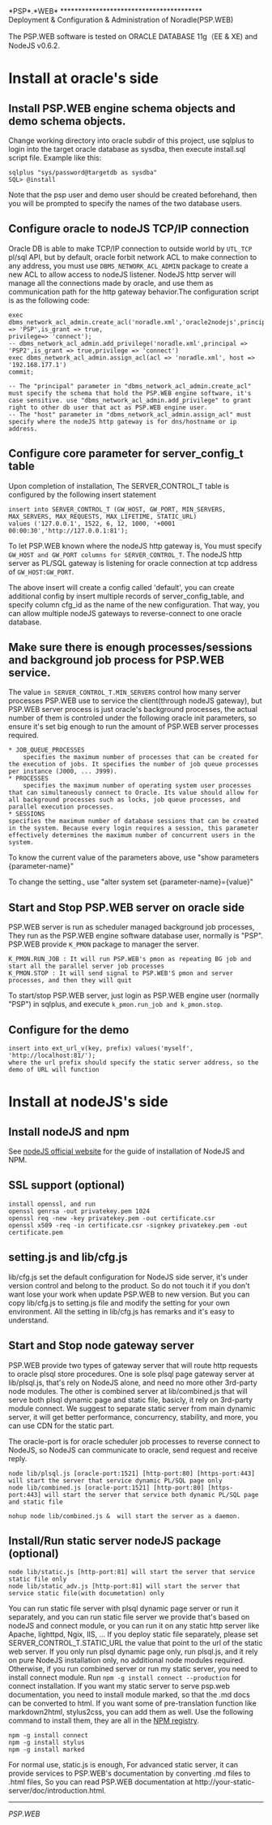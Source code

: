 <link type="text/css" rel="stylesheet" href="doc.css" />
<span class="psp_logo">*PSP*.*WEB*<span>
****************************************

<div id="title"> Deployment & Configuration & Administration of Noradle(PSP.WEB)  </div>

  The PSP.WEB software is tested on ORACLE DATABASE 11g（EE & XE) and NodeJS v0.6.2.

Install at oracle's side
===

## Install PSP.WEB engine schema objects and demo schema objects.

  Change working directory into oracle subdir of this project, use sqlplus to login into the target oracle database as sysdba, then execute install.sql script file. Example like this:

	sqlplus "sys/password@targetdb as sysdba"
	SQL> @install

  Note that the psp user and demo user should be created beforehand, then you will be prompted to specify the names of the two database users.

## Configure oracle to nodeJS TCP/IP connection

  Oracle DB is able to make TCP/IP connection to outside world by `UTL_TCP` pl/sql API, but by default, oracle forbit network ACL to make connection to any address, you must use `DBMS_NETWORK_ACL_ADMIN` package to create a new ACL to allow access to nodeJS listener. NodeJS http server will manage all the connections made by oracle, and use them as communication path for the http gateway behavior.The configuration script is as the following code:

	exec dbms_network_acl_admin.create_acl('noradle.xml','oracle2nodejs',principal => 'PSP',is_grant => true,
	privilege=> 'connect');
	-- dbms_network_acl_admin.add_privilege('noradle.xml',principal => 'PSP2',is_grant => true,privilege => 'connect')
	exec dbms_network_acl_admin.assign_acl(acl => 'noradle.xml', host => '192.168.177.1')
	commit;
	
	-- The "principal" parameter in "dbms_network_acl_admin.create_acl" must specify the schema that hold the PSP.WEB engine software, it's case sensitive. use "dbms_network_acl_admin.add_privilege" to grant right to other db user that act as PSP.WEB engine user.
	-- The "host" parameter in "dbms_network_acl_admin.assign_acl" must specify where the nodeJS http gateway is for dns/hostname or ip address.

## Configure core parameter for **server\_config\_t** table

  Upon completion of installation, The SERVER\_CONTROL\_T table is configured by the following insert statement

	insert into SERVER_CONTROL_T (GW_HOST, GW_PORT, MIN_SERVERS, MAX_SERVERS, MAX_REQUESTS, MAX_LIFETIME, STATIC_URL)
	values ('127.0.0.1', 1522, 6, 12, 1000, '+0001 00:00:30','http://127.0.0.1:81');	

  To let PSP.WEB known where the nodeJS http gateway is, You must specify `GW_HOST and GW_PORT columns for SERVER_CONTROL_T`. The nodeJS http server as PL/SQL gateway is listening for oracle connection at tcp address of `GW_HOST:GW_PORT`.

  The above insert will create a config called 'default', you can create additional config by insert multiple records of server\_config\_table, and specify column cfg\_id as the name of the new configuration. That way, you can allow multiple nodeJS gateways to reverse-connect to one oracle database.


## Make sure there is enough processes/sessions and background job process for PSP.WEB service.

  The value `in SERVER_CONTROL_T.MIN_SERVERS` control how many server processes PSP.WEB use to service the client(through nodeJS gateway), but PSP.WEB server process is just oracle's background processes, the actual number of them is controled under the following oracle init parameters, so ensure it's set big enough to run the amount of PSP.WEB server processes required.

	* JOB_QUEUE_PROCESSES
		specifies the maximum number of processes that can be created for the execution of jobs. It specifies the number of job queue processes per instance (J000, ... J999). 
	* PROCESSES
		specifies the maximum number of operating system user processes that can simultaneously connect to Oracle. Its value should allow for all background processes such as locks, job queue processes, and parallel execution processes.
	* SESSIONS
	specifies the maximum number of database sessions that can be created in the system. Because every login requires a session, this parameter effectively determines the maximum number of concurrent users in the system.

  To know the current value of the parameters above, use "show parameters {parameter-name}"

  To change the setting., use "alter system set {parameter-name}={value}"
	
	

## Start and Stop PSP.WEB server on oracle side

  PSP.WEB server is run as scheduler managed background job processes, They run as the PSP.WEB engine software database user, normally is "PSP". PSP.WEB provide `K_PMON` package to manager the server.

	K_PMON.RUN_JOB : It will run PSP.WEB's pmon as repeating BG job and start all the parallel server job processes
	K_PMON.STOP : It will send signal to PSP.WEB'S pmon and server processes, and then they will quit

  To start/stop PSP.WEB server, just login as PSP.WEB engine user (normally "PSP") in sqlplus, and execute `k_pmon.run_job and k_pmon.stop`.


## Configure for the demo

	insert into ext_url_v(key, prefix) values('myself', 'http://localhost:81/');
	where the url prefix should specify the static server address, so the demo of URL will function
	
	
Install at nodeJS's side
===

## Install nodeJS and npm

  See [nodeJS official website](http://nodejs.org/#download) for the guide of installation of NodeJS and NPM.

## SSL support (optional)

	install openssl, and run
	openssl genrsa -out privatekey.pem 1024
	openssl req -new -key privatekey.pem -out certificate.csr
	openssl x509 -req -in certificate.csr -signkey privatekey.pem -out certificate.pem

## setting.js and lib/cfg.js

  lib/cfg.js set the default configuration for NodeJS side server, it's under version control and belong to the product.
So do not touch it if you don't want lose your work when update PSP.WEB to new version.
But you can copy lib/cfg.js to setting.js file and modify the setting for your own environment.
All the setting in lib/cfg.js has remarks and it's easy to understand.

## Start and Stop node gateway server

  PSP.WEB provide two types of gateway server that will route http requests to oracle plsql store procedures.
One is sole plsql page gateway server at lib/plsql.js, that's rely on NodeJS alone, and need no more other 3rd-party node modules.
The other is combined server at lib/combined.js that will serve both plsql dynamic page and static file, basicly, it rely on 3rd-party module connect.
We suggest to separate static server from main dynamic server, it will get better performance, concurrency, stability,
and more, you can use CDN for the static part.

  The oracle-port is for oracle scheduler job processes to reverse connect to NodeJS,
so NodeJS can communicate to oracle, send request and receive reply.

	node lib/plsql.js [oracle-port:1521] [http-port:80] [https-port:443] will start the server that service dynamic PL/SQL page only
	node lib/combined.js [oracle-port:1521] [http-port:80] [https-port:443] will start the server that service both dynamic PL/SQL page and static file
	
	nohup node lib/combined.js &  will start the server as a daemon.

## Install/Run static server nodeJS package (optional)


	node lib/static.js [http-port:81] will start the server that service static file only
	node lib/static_adv.js [http-port:81] will start the server that service static file(with documetation) only

  You can run static file server with plsql dynamic page server or run it separately,
and you can run static file server we provide that's based on nodeJS and connect module,
or you can run it on any static http server like Apache, lighttpd, Ngix, IIS, ...
If you deploy static file separately, please set SERVER\_CONTROL\_T.STATIC\_URL the value that point to the url of the static web server.
If you only run plsql dynamic page only, run plsql.js, and it rely on pure NodeJS installation only, no additional node modules required.
Otherwise, if you run combined server or run my static server, you need to install connect module.
Run `npm -g install connect --production` for connect installation.
If you want my static server to serve psp.web documentation, you need to install module marked, so that the .md docs can be converted to html.
If you want some of pre-translation function like markdown2html, stylus2css, you can add them as well. Use the following command to install them, they are all in the [NPM registry](http://search.npmjs.org/).

	npm -g install connect
	npm -g install stylus
	npm -g install marked

  For normal use, static.js is enough, For advanced static server, it can provide services to PSP.WEB's documentation by converting .md files to .html files, So you can read PSP.WEB documentation at http://your-static-server/doc/introduction.html.

**********************************************
<span class="psp_logo footer">*PSP*.*WEB*<span>